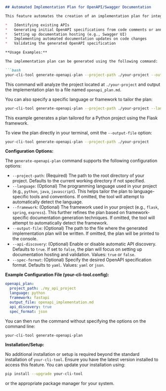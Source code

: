 ```markdown
## Automated Implementation Plan for OpenAPI/Swagger Documentation

This feature automates the creation of an implementation plan for integrating OpenAPI/Swagger documentation into your project. It analyzes your codebase, identifies potential integration points, and generates a prioritized, step-by-step plan to help you quickly and efficiently add OpenAPI specifications. This plan includes suggestions for:

*   Identifying existing APIs
*   Generating initial OpenAPI specifications from code comments or annotations
*   Setting up documentation hosting (e.g., Swagger UI)
*   Implementing automated documentation updates on code changes
*   Validating the generated OpenAPI specification

**Usage Examples:**

The implementation plan can be generated using the following command:

```bash
your-cli-tool generate-openapi-plan --project-path ./your-project --output-file openapi_plan.md
```

This command will analyze the project located at `./your-project` and output the implementation plan to a file named `openapi_plan.md`.

You can also specify a specific language or framework to tailor the plan:

```bash
your-cli-tool generate-openapi-plan --project-path ./your-project --language python --framework flask --output-file openapi_plan.md
```

This example generates a plan tailored for a Python project using the Flask framework.

To view the plan directly in your terminal, omit the `--output-file` option:

```bash
your-cli-tool generate-openapi-plan --project-path ./your-project
```

**Configuration Options:**

The `generate-openapi-plan` command supports the following configuration options:

*   `--project-path`:  (Required) The path to the root directory of your project.  Defaults to the current working directory if not specified.
*   `--language`: (Optional) The programming language used in your project (e.g., `python`, `java`, `javascript`).  This helps tailor the plan to language-specific tools and conventions. If omitted, the tool will attempt to automatically detect the language.
*   `--framework`: (Optional) The framework used in your project (e.g., `flask`, `spring`, `express`). This further refines the plan based on framework-specific documentation generation techniques. If omitted, the tool will attempt to automatically detect the framework.
*   `--output-file`: (Optional) The path to the file where the generated implementation plan will be written. If omitted, the plan will be printed to the console.
*   `--api-discovery`: (Optional)  Enable or disable automatic API discovery.  Defaults to `true`. If set to `false`, the plan will focus on setting up documentation hosting and validation.  Values: `true` or `false`.
*   `--spec-format`: (Optional) Specify the desired OpenAPI specification format. Defaults to `yaml`. Values: `yaml` or `json`.

**Example Configuration File (your-cli-tool.config):**

```yaml
openapi_plan:
  project_path: ./my_api_project
  language: python
  framework: fastapi
  output_file: openapi_implementation.md
  api_discovery: true
  spec_format: json
```

You can then run the command without specifying the options on the command line:

```bash
your-cli-tool generate-openapi-plan
```

**Installation/Setup:**

No additional installation or setup is required beyond the standard installation of `your-cli-tool`. Ensure you have the latest version installed to access this feature.  You can update your installation using:

```bash
pip install --upgrade your-cli-tool
```

or the appropriate package manager for your system.
```